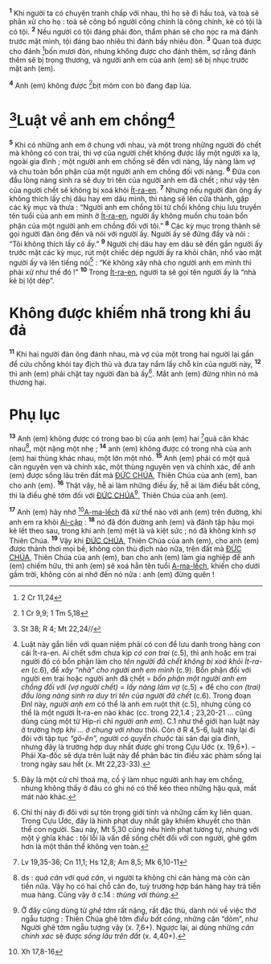 <sup><b>1</b></sup> Khi người ta có chuyện tranh chấp với nhau, thì họ sẽ đi hầu toà, và toà sẽ phân xử cho họ : toà sẽ công bố người công chính là công chính, kẻ có tội là có tội. <sup><b>2</b></sup> Nếu người có tội đáng phải đòn, thẩm phán sẽ cho nọc ra mà đánh trước mặt mình, tội đáng bao nhiêu thì đánh bấy nhiêu đòn. <sup><b>3</b></sup> Quan toà được cho đánh [^1@-809261ad-0604-4142-9e61-e019cf5da079]bốn mươi đòn, nhưng không được cho đánh thêm, sợ rằng đánh thêm sẽ bị trọng thương, và người anh em của anh (em) sẽ bị nhục trước mặt anh (em).

<sup><b>4</b></sup> Anh (em) không được [^2@-809261ad-0604-4142-9e61-e019cf5da079]bịt mõm con bò đang đạp lúa.


# [^3@-809261ad-0604-4142-9e61-e019cf5da079]Luật về anh em chồng[^1-809261ad-0604-4142-9e61-e019cf5da079]
<sup><b>5</b></sup> Khi có những anh em ở chung với nhau, và một trong những người đó chết mà không có con trai, thì vợ của người chết không được lấy một người xa lạ, ngoài gia đình ; một người anh em chồng sẽ đến với nàng, lấy nàng làm vợ và chu toàn bổn phận của một người anh em chồng đối với nàng. <sup><b>6</b></sup> Đứa con đầu lòng nàng sinh ra sẽ duy trì tên của người anh em đã chết ; như vậy tên của người chết sẽ không bị xoá khỏi [Ít-ra-en](). <sup><b>7</b></sup> Nhưng nếu người đàn ông ấy không thích lấy chị dâu hay em dâu mình, thì nàng sẽ lên cửa thành, gặp các kỳ mục và thưa : “Người anh em chồng tôi từ chối không chịu lưu truyền tên tuổi của anh em mình ở [Ít-ra-en](), người ấy không muốn chu toàn bổn phận của một người anh em chồng đối với tôi.” <sup><b>8</b></sup> Các kỳ mục trong thành sẽ gọi người đàn ông đến và nói với người ấy. Người ấy sẽ đứng đấy và nói : “Tôi không thích lấy cô ấy.” <sup><b>9</b></sup> Người chị dâu hay em dâu sẽ đến gần người ấy trước mặt các kỳ mục, rút một chiếc dép người ấy ra khỏi chân, nhổ vào mặt người ấy và lên tiếng nói[^2-809261ad-0604-4142-9e61-e019cf5da079] : “Kẻ không xây nhà cho người anh em mình thì phải xử như thế đó !” <sup><b>10</b></sup> Trong [Ít-ra-en](), người ta sẽ gọi tên người ấy là “nhà kẻ bị lột dép”.


# Không được khiếm nhã trong khi ẩu đả
<sup><b>11</b></sup> Khi hai người đàn ông đánh nhau, mà vợ của một trong hai người lại gần để cứu chồng khỏi tay địch thủ và đưa tay nắm lấy chỗ kín của người này, <sup><b>12</b></sup> thì anh (em) phải chặt tay người đàn bà ấy[^3-809261ad-0604-4142-9e61-e019cf5da079]. Mắt anh (em) đừng nhìn nó mà thương hại.


# Phụ lục
<sup><b>13</b></sup> Anh (em) không được có trong bao bị của anh (em) hai [^4@-809261ad-0604-4142-9e61-e019cf5da079]quả cân khác nhau[^4-809261ad-0604-4142-9e61-e019cf5da079], một nặng một nhẹ ; <sup><b>14</b></sup> anh (em) không được có trong nhà của anh (em) hai thùng khác nhau, một lớn một nhỏ. <sup><b>15</b></sup> Anh (em) phải có một quả cân nguyên vẹn và chính xác, một thùng nguyên vẹn và chính xác, để anh (em) được sống lâu trên đất mà [ĐỨC CHÚA](), Thiên Chúa của anh (em), ban cho anh (em). <sup><b>16</b></sup> Thật vậy, hễ ai làm những điều ấy, hễ ai làm điều bất công, thì là điều ghê tởm đối với [ĐỨC CHÚA]()[^5-809261ad-0604-4142-9e61-e019cf5da079], Thiên Chúa của anh (em).

<sup><b>17</b></sup> Anh (em) hãy nhớ [^5@-809261ad-0604-4142-9e61-e019cf5da079][A-ma-lếch]() đã xử thế nào với anh (em) trên đường, khi anh em ra khỏi [Ai-cập]() : <sup><b>18</b></sup> nó đã đón đường anh (em) và đánh tập hậu mọi kẻ lết theo sau, trong khi anh (em) mệt lả và kiệt sức ; nó đã không kính sợ Thiên Chúa. <sup><b>19</b></sup> Vậy khi [ĐỨC CHÚA](), Thiên Chúa của anh (em), cho anh (em) được thảnh thơi mọi bề, không còn thù địch nào nữa, trên đất mà [ĐỨC CHÚA](), Thiên Chúa của anh (em), ban cho anh (em) làm gia nghiệp để anh (em) chiếm hữu, thì anh (em) sẽ xoá hẳn tên tuổi [A-ma-lếch](), khiến cho dưới gầm trời, không còn ai nhớ đến nó nữa : anh (em) đừng quên !

[^1-809261ad-0604-4142-9e61-e019cf5da079]: Luật này gắn liền với quan niệm phải có con để lưu danh trong hàng con cái Ít-ra-en. Ai chết sớm chưa kịp *có con trai* (c.5), thì anh hoặc em trai người đó có bổn phận làm cho *tên người đã chết không bị xoá khỏi Ít-ra-en* (c.6), để *xây “nhà” cho người anh em mình* (c.9). Bổn phận đối với người em trai hoặc người anh đã chết = *bổn phận một người anh em chồng đối với (vợ người chết)* = *lấy nàng làm vợ* (c.5) + để cho *con (trai) đầu lòng nàng sinh ra duy trì tên của người đã chết* (c.6). Trong đoạn Đnl này, *người anh em* có thể là anh em ruột thịt (c.5), nhưng cũng có thể là một người Ít-ra-en nào khác (cc. trong 22,1.4 ; 23,20-21 ... cũng dùng cùng một từ Híp-ri chỉ *người anh em*). C.1 như thể giới hạn luật này ở trường hợp *khi ... ở chung với nhau* thôi. Còn ở R 4,5-6, luật này lại đi đôi với tập tục *“gô-ên”, người có quyền chuộc* tài sản đại gia đình, nhưng đây là trường hợp duy nhất được ghi trong Cựu Uớc (x. 19,6+). – Phái Xa-đốc sẽ dựa trên luật này để phản bác tín điều xác phàm sống lại trong ngày sau hết (x. Mt 22,23-33).
[^2-809261ad-0604-4142-9e61-e019cf5da079]: Đây là một cử chỉ thoá mạ, cố ý làm nhục người anh hay em chồng, nhưng không thấy ở đâu có ghi nó có thể kéo theo những hậu quả, mất mát nào khác.
[^3-809261ad-0604-4142-9e61-e019cf5da079]: Chỉ thị này đi đôi với sự tôn trọng giới tính và những cấm kỵ liên quan. Trong Cựu Ước, đây là hình phạt duy nhất gây khiếm khuyết cho thân thể con người. Sau này, Mt 5,30 cũng nêu hình phạt tương tự, nhưng với một ý ghĩa khác : tội lỗi là vấn đề sống chết đối với con người, ghê gớm hơn là một thân thể không vẹn toàn.
[^4-809261ad-0604-4142-9e61-e019cf5da079]: ds : *quả cân với quả cân*, vì người ta không chỉ cân hàng mà còn cân tiền nữa. Vậy họ có hai chỗ cân đo, tuỳ trường hợp bán hàng hay trả tiền mua hàng. Cũng vậy ở c.14 : *thùng với thùng*.
[^5-809261ad-0604-4142-9e61-e019cf5da079]: Ở đây cũng dùng từ *ghê tởm* rất nặng, rất đặc thù, dành nói về việc thờ ngẫu tượng : Thiên Chúa ghê tởm *điều bất công*, những cân “dỏm”, như Người ghê tởm ngẫu tượng vậy (x. 7,6+). Ngược lại, ai dùng những *cân chính xác* sẽ được *sống lâu trên đất* (x. 4,40+).
[^1@-809261ad-0604-4142-9e61-e019cf5da079]: 2 Cr 11,24
[^2@-809261ad-0604-4142-9e61-e019cf5da079]: 1 Cr 9,9; 1 Tm 5,18
[^3@-809261ad-0604-4142-9e61-e019cf5da079]: St 38; R 4; Mt 22,24//
[^4@-809261ad-0604-4142-9e61-e019cf5da079]: Lv 19,35-36; Cn 11,1; Hs 12,8; Am 8,5; Mk 6,10-11
[^5@-809261ad-0604-4142-9e61-e019cf5da079]: Xh 17,8-16